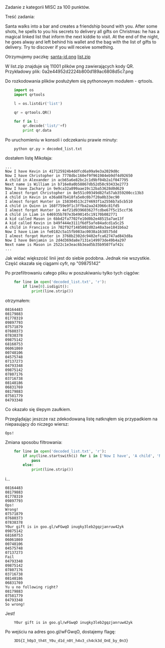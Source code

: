 Zadanie z kategorii MISC za 100 punktów.

Treść zadania:

Santa walks into a bar and creates a friendship bound with you.
After some shots, he spells to you his secrets to delivery all gifts on Christmas: he has a magical linked list that inform the next kiddie to visit.
At the end of the night, he goes alway and left behind his wallet and the bag with the list of gifts to delivery. Try to discover if you will receive something.

Otrzymujemy paczkę:
    [santa-id.png](santa-id.png)
    [list.zip](list.zip)

W list.zip znajduje się 11001 plików png zawierających kody QR.
Przykładowy plik:
    0a2e44952d2224b800d189ac6808d5c7.png


Do rozkodowania plików posłużyłem się pythonowym modułem - qrtools.

```python
    import os
    import qrtools

    l = os.listdir('list')

    qr = qrtools.QR()

    for f in l:
        qr.decode('list/'+f)
        print qr.data
```

Po uruchomieniu w konsoli i odczekaniu prawie minuty:

```
    python qr.py > decoded_list.txt
```

dostałem listę Mikołaja:

    ...
    Now I have Kevin in 417125924b4ddfcd6a99a9e3a2029d0c
    Now I have Christopher in 7778dbc160ef9f961984eb9df4d92650
    A child in Alexander in acb65a6e82bc2c1d9bf04b2a1f047795
    Next name is William in b716e0a0b58867db52d58c93433e2773
    Now I have Zachary in 9e9ca32a899aae19c12ba53628d0d629
    I almost forgot Christopher in 8e551c09349d82fa57ab359200cc13b3
    A child in Kevin in e36a887b418fa5e0c0b7f20a0b33ec90
    I almost forgot Hunter in 158304513c274693f1a2556b7a5cb510
    A child in Quinn in 168f759e9f1c3ffba2aa243966c81fd5
    I almost forgot Hunter in 4ef21d939603627fcdbe67f5c15ccf36
    A child in Liam in 646935b787e3b490145c19170b082771
    A kid called Mason in 6bbd2fa7702fe10d0b2e48515a7ae13f
    A kid called Kevin in b49f444e3111f6df5afe84adcd1a5c25
    A child in Francisco in 702f92f1485802d02a48a3ae1841b6a2
    Now I have Liam in fe0182c5a15fb983ac0038a1638575dd
    I almost forgot Hunter in 3768b2302dc9402efca62747ad843d8a
    Now I have Benjamin in 2d4d369da8e7131e149973de49b4a297
    Next name is Mason in 2522c1e3eac6b3ead5b35b9507faf42c
    ...

Jak widać większość linii jest do siebie podobna.
Jednak nie wszystkie.
Część okazała się ciągami cyfr, np "09875142"

Po przefiltrowaniu całego pliku w poszukiwaniu tylko tych ciągów:

```python
    for line in open('decoded_list.txt', 'r'):
        if line[0].isdigit():
            print(line.strip())
```

otrzymałem:

    08164483
    08179883
    01778319
    09897793
    07571879
    07680373
    07838378
    09875142
    68160753
    06061869
    00748106
    04575748
    07137273
    04793348
    09875142
    07807176
    03716738
    08148186
    06831769
    08179883
    07581779
    04793348

Co okazało się ślepym zaułkiem.

Przeglądając jeszcze raz zdekodowaną listę natknąłem się przypadkiem na niepasujący do niczego wiersz:

    Ops!

Zmiana sposobu filtrowania:

```python
    for line in open('decoded_list.txt', 'r'):
        if any(line.startswith(i) for i in ['Now I have', 'A child', 'Next name', 'I almost', 'A kid', 'Next kiddie']):
            pass
        else:
            print(line.strip())
```

i...

    08164483
    08179883
    01778319
    09897793
    Ops!
    Wrong!
    07571879
    07680373
    07838378
    Y0ur gift is in goo.gl/wFGwqO inugky3leb2gqzjanruw42yk
    09875142
    68160753
    06061869
    00748106
    04575748
    07137273
    Fail
    04793348
    09875142
    07807176
    03716738
    08148186
    06831769
    Yu u no following right?
    08179883
    07581779
    04793348
    So wrong!

Jest!

```
    Y0ur gift is in goo.gl/wFGwqO inugky3leb2gqzjanruw42yk
```

Po wejściu na adres goo.gl/wFGwqO, dostajemy flagę:

```
    3DS{I_h0p3_th4t_Y0u_d1d_n0t_h4v3_ch4ck3d_OnE_by_0n3}
```
